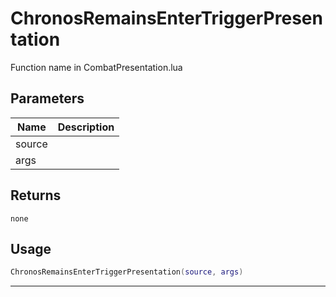 # ChronosRemainsEnterTriggerPresentation

Function name in CombatPresentation.lua

## Parameters

| Name   | Description |
| ------ | ----------- |
| source |             |
| args   |             |

## Returns

`none`

## Usage

```lua
ChronosRemainsEnterTriggerPresentation(source, args)
```

---
